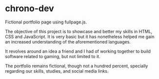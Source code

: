 # chrono-dev
Fictional portfolio page using fullpage.js.

The objective of this project is to showcase and better my skills in HTML, CSS and JavaScript. It is very basic but it has nonetheless helped me gain an increased understanding of the aforementioned languages.

It revolves around an idea a friend and I had of working together to build software related to gaming, but not limited to it.

The portfolio remains fictional, though not a hundred percent, specially regarding our skills, studies, and social media links.
